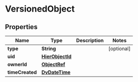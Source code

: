 

# VersionedObject


## Properties

| Name | Type | Description | Notes |
|------------ | ------------- | ------------- | -------------|
|**type** | **String** |  |  [optional] |
|**uid** | [**HierObjectId**](HierObjectId.md) |  |  |
|**ownerId** | [**ObjectRef**](ObjectRef.md) |  |  |
|**timeCreated** | [**DvDateTime**](DvDateTime.md) |  |  |



